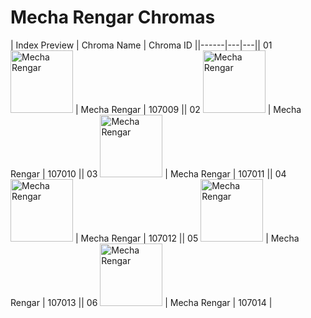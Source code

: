 # Mecha Rengar Chromas

| Index  Preview | Chroma Name | Chroma ID ||------|---|---|| 01  <img src='https://raw.communitydragon.org/latest/plugins/rcp-be-lol-game-data/global/default/v1/champion-chroma-images/107/107009.png' alt='Mecha Rengar' width='100'> | Mecha Rengar | 107009 || 02  <img src='https://raw.communitydragon.org/latest/plugins/rcp-be-lol-game-data/global/default/v1/champion-chroma-images/107/107010.png' alt='Mecha Rengar' width='100'> | Mecha Rengar | 107010 || 03  <img src='https://raw.communitydragon.org/latest/plugins/rcp-be-lol-game-data/global/default/v1/champion-chroma-images/107/107011.png' alt='Mecha Rengar' width='100'> | Mecha Rengar | 107011 || 04  <img src='https://raw.communitydragon.org/latest/plugins/rcp-be-lol-game-data/global/default/v1/champion-chroma-images/107/107012.png' alt='Mecha Rengar' width='100'> | Mecha Rengar | 107012 || 05  <img src='https://raw.communitydragon.org/latest/plugins/rcp-be-lol-game-data/global/default/v1/champion-chroma-images/107/107013.png' alt='Mecha Rengar' width='100'> | Mecha Rengar | 107013 || 06  <img src='https://raw.communitydragon.org/latest/plugins/rcp-be-lol-game-data/global/default/v1/champion-chroma-images/107/107014.png' alt='Mecha Rengar' width='100'> | Mecha Rengar | 107014 |
